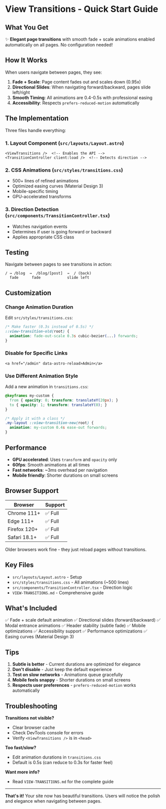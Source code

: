 # View Transitions - Quick Start Guide

## What You Get

✨ **Elegant page transitions** with smooth fade + scale animations enabled automatically on all pages. No configuration needed!

## How It Works

When users navigate between pages, they see:

1. **Fade + Scale**: Page content fades out and scales down (0.95x)
2. **Directional Slides**: When navigating forward/backward, pages slide left/right
3. **Smooth Timing**: All animations are 0.4-0.5s with professional easing
4. **Accessibility**: Respects `prefers-reduced-motion` automatically

## The Implementation

Three files handle everything:

### 1. Layout Component (`src/layouts/Layout.astro`)
```astro
<ViewTransitions />  <!-- Enables the API -->
<TransitionController client:load />  <!-- Detects direction -->
```

### 2. CSS Animations (`src/styles/transitions.css`)
- 500+ lines of refined animations
- Optimized easing curves (Material Design 3)
- Mobile-specific timing
- GPU-accelerated transforms

### 3. Direction Detection (`src/components/TransitionController.tsx`)
- Watches navigation events
- Determines if user is going forward or backward
- Applies appropriate CSS class

## Testing

Navigate between pages to see transitions in action:

```
/ → /blog  →  /blog/[post]  →  / (back)
  fade      fade            slide left
```

## Customization

### Change Animation Duration

Edit `src/styles/transitions.css`:

```css
/* Make faster (0.3s instead of 0.5s) */
::view-transition-old(root) {
  animation: fade-out-scale 0.3s cubic-bezier(...) forwards;
}
```

### Disable for Specific Links

```astro
<a href="/admin" data-astro-reload>Admin</a>
```

### Use Different Animation Style

Add a new animation in `transitions.css`:

```css
@keyframes my-custom {
  from { opacity: 0; transform: translateY(20px); }
  to { opacity: 1; transform: translateY(0); }
}

/* Apply it with a class */
.my-layout ::view-transition-new(root) {
  animation: my-custom 0.4s ease-out forwards;
}
```

## Performance

- **GPU accelerated**: Uses `transform` and `opacity` only
- **60fps**: Smooth animations at all times
- **Fast networks**: ~3ms overhead per navigation
- **Mobile friendly**: Shorter durations on small screens

## Browser Support

| Browser | Support |
| --- | --- |
| Chrome 111+ | ✅ Full |
| Edge 111+ | ✅ Full |
| Firefox 120+ | ✅ Full |
| Safari 18.1+ | ✅ Full |

Older browsers work fine - they just reload pages without transitions.

## Key Files

- `src/layouts/Layout.astro` - Setup
- `src/styles/transitions.css` - All animations (~500 lines)
- `src/components/TransitionController.tsx` - Direction logic
- `VIEW-TRANSITIONS.md` - Comprehensive guide

## What's Included

✅ Fade + scale default animation
✅ Directional slides (forward/backward)
✅ Modal entrance animations
✅ Header stability (subtle fade)
✅ Mobile optimizations
✅ Accessibility support
✅ Performance optimizations
✅ Easing curves (Material Design 3)

## Tips

1. **Subtle is better** - Current durations are optimized for elegance
2. **Don't disable** - Just keep the default experience
3. **Test on slow networks** - Animations queue gracefully
4. **Mobile feels snappy** - Shorter durations on small screens
5. **Respects user preferences** - `prefers-reduced-motion` works automatically

## Troubleshooting

**Transitions not visible?**
- Clear browser cache
- Check DevTools console for errors
- Verify `<ViewTransitions />` is in `<head>`

**Too fast/slow?**
- Edit animation durations in `transitions.css`
- Default is 0.5s (can reduce to 0.3s for faster feel)

**Want more info?**
- Read `VIEW-TRANSITIONS.md` for the complete guide

---

**That's it!** Your site now has beautiful transitions. Users will notice the polish and elegance when navigating between pages.
